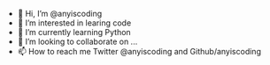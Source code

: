 - 👋 Hi, I’m @anyiscoding
- 👀 I’m interested in learing code
- 🌱 I’m currently learning Python
- 💞️ I’m looking to collaborate on ...
- 📫 How to reach me Twitter @anyiscoding and Github/anyiscoding

<!---
anyiscoding/anyiscoding is a ✨ special ✨ repository because its `README.md` (this file) appears on your GitHub profile.
You can click the Preview link to take a look at your changes.
--->
